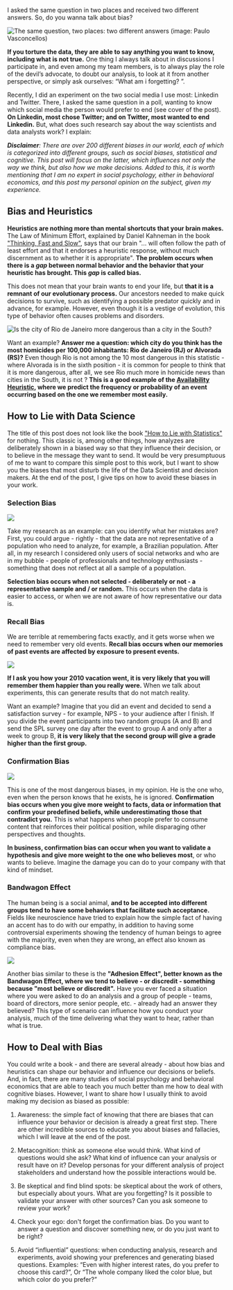 I asked the same question in two places and received two different answers. So, do you wanna talk about bias?

![The same question, two places: two different answers (image: Paulo Vasconcellos)](https://miro.medium.com/max/700/1*GloWrB16Z-LyZfGU6AVX1w.png)

**If you torture the data, they are able to say anything you want to know, including what is not true.** One thing I always talk about in discussions I participate in, and even among my team members, is to always play the role of the devil’s advocate, to doubt our analysis, to look at it from another perspective, or simply ask ourselves: “What am i forgetting? ”.

Recently, I did an experiment on the two social media I use most: Linkedin and Twitter. There, I asked the same question in a poll, wanting to know which social media the person would prefer to end (see cover of the post). **On Linkedin, most chose Twitter; and on Twitter, most wanted to end Linkedin.** But, what does such research say about the way scientists and data analysts work? I explain:

***Disclaimer**: There are over 200 different biases in our world, each of which is categorized into different groups, such as social biases, statistical and cognitive. This post will focus on the latter, which influences not only the way we think, but also how we make decisions. Added to this, it is worth mentioning that I am no expert in social psychology, either in behavioral economics, and this post my personal opinion on the subject, given my experience.*


## Bias and Heuristics

**Heuristics are nothing more than mental shortcuts that your brain makes.** The Law of Minimum Effort, explained by Daniel Kahneman in the book ["Thinking, Fast and Slow"](https://www.amazon.com.br/Thinking-Fast-English-Daniel-Kahneman-ebook/dp/B00555X8OA/ref=asc_df_B00555X8OA/?tag=googleshopp00-20&linkCode=df0&hvadid=379765265654&hvpos=&hvnetw=g&hvrand=2279093752658419772&hvpone=&hvptwo=&hvqmt=&hvdev=c&hvdvcmdl=&hvlocint=&hvlocphy=1031577&hvtargid=pla-813349100305&psc=1), says that our brain "... will often follow the path of least effort and that it endorses a heuristic response, without much discernment as to whether it is appropriate". **The problem occurs when there is a *gap* between normal behavior and the behavior that your heuristic has brought. This *gap* is called bias.**

This does not mean that your brain wants to end your life, but **that it is a remnant of our evolutionary process.** Our ancestors needed to make quick decisions to survive, such as identifying a possible predator quickly and in advance, for example. However, even though it is a vestige of evolution, this type of behavior often causes problems and disorders.

![Is the city of Rio de Janeiro more dangerous than a city in the South?](https://miro.medium.com/max/694/0*n86Tu360xynJxEWt.jpg)

Want an example? **Answer me a question: which city do you think has the most homicides per 100,000 inhabitants: Rio de Janeiro (RJ) or Alvorada (RS)?** Even though Rio is not among the 10 most dangerous in this statistic - where Alvorada is in the sixth position - it is common for people to think that it is more dangerous, after all, we see Rio much more in homicide news than cities in the South, it is not ? **This is a good example of the [Availability Heuristic](https://en.wikipedia.org/wiki/Availability_heuristic), where we predict the frequency or probability of an event occurring based on the one we remember most easily.**

## How to Lie with Data Science

The title of this post does not look like the book ["How to Lie with Statistics"](https://www.amazon.com/How-Lie-Statistics-Darrell-Huff/dp/0393310728) for nothing. This classic is, among other things, how analyzes are deliberately shown in a biased way so that they influence their decision, or to believe in the message they want to send. It would be very presumptuous of me to want to compare this simple post to this work, but I want to show you the biases that most disturb the life of the Data Scientist and decision makers. At the end of the post, I give tips on how to avoid these biases in your work.

### Selection Bias

![](https://miro.medium.com/max/700/1*nz1IuFb3wrY0iLrsKkdppw.png)

Take my research as an example: can you identify what her mistakes are? First, you could argue - rightly - that the data are not representative of a population who need to analyze, for example, a Brazilian population. After all, in my research I considered only users of social networks and who are in my bubble - people of professionals and technology enthusiasts - something that does not reflect at all a sample of a population.

**Selection bias occurs when not selected - deliberately or not - a representative sample and / or random.** This occurs when the data is easier to access, or when we are not aware of how representative our data is.

### Recall Bias

We are terrible at remembering facts exactly, and it gets worse when we need to remember very old events. **Recall bias occurs when our memories of past events are affected by exposure to present events.**

![](https://miro.medium.com/max/498/0*rIT_YQF5Mq657PRr)

**If I ask you how your 2010 vacation went, it is very likely that you will remember them happier than you really were.** When we talk about experiments, this can generate results that do not match reality.

Want an example? Imagine that you did an event and decided to send a satisfaction survey - for example, NPS - to your audience after I finish. If you divide the event participants into two random groups (A and B) and send the SPL survey one day after the event to group A and only after a week to group B, **it is very likely that the second group will give a grade higher than the first group.**

### Confirmation Bias

![](https://miro.medium.com/max/700/0*1aSvnSM4dxJpwCAN.jpg)

This is one of the most dangerous biases, in my opinion. He is the one who, even when the person knows that he exists, he is ignored. **Confirmation bias occurs when you give more weight to facts, data or information that confirm your predefined beliefs, while underestimating those that contradict you.** This is what happens when people prefer to consume content that reinforces their political position, while disparaging other perspectives and thoughts.

**In business, confirmation bias can occur when you want to validate a hypothesis and give more weight to the one who believes most**, or who wants to believe. Imagine the damage you can do to your company with that kind of mindset.

### Bandwagon Effect

The human being is a social animal, **and to be accepted into different groups tend to have some behaviors that facilitate such acceptance.** Fields like neuroscience have tried to explain how the simple fact of having an accent has to do with our empathy, in addition to having some controversial experiments showing the tendency of human beings to agree with the majority, even when they are wrong, an effect also known as compliance bias.

![](https://miro.medium.com/max/600/0*D0bIpWTuBHcAHAbw.jpg)

Another bias similar to these is the **"Adhesion Effect", better known as the Bandwagon Effect, where we tend to believe - or discredit - something because "most believe or discredit".** Have you ever faced a situation where you were asked to do an analysis and a group of people - teams, board of directors, more senior people, etc. - already had an answer they believed? This type of scenario can influence how you conduct your analysis, much of the time delivering what they want to hear, rather than what is true.

## How to Deal with Bias

You could write a book - and there are several already - about how bias and heuristics can shape our behavior and influence our decisions or beliefs. And, in fact, there are many studies of social psychology and behavioral economics that are able to teach you much better than me how to deal with cognitive biases.
However, I want to share how I usually think to avoid making my decision as biased as possible:

  1. Awareness: the simple fact of knowing that there are biases that can influence your behavior or decision is already a great first step. There are other incredible sources to educate you about biases and fallacies, which I will leave at the end of the post.

  2. Metacognition: think as someone else would think. What kind of questions would she ask? What kind of influence can your analysis or result have on it? Develop personas for your different analysis of project stakeholders and understand how the possible interactions would be.

  3. Be skeptical and find blind spots: be skeptical about the work of others, but especially about yours. What are you forgetting? Is it possible to validate your answer with other sources? Can you ask someone to review your work?
    
  4. Check your ego: don't forget the confirmation bias. Do you want to answer a question and discover something new, or do you just want to be right?

  5. Avoid “influential” questions: when conducting analysis, research and experiments, avoid showing your preferences and generating biased questions. Examples: “Even with higher interest rates, do you prefer to choose this card?”, Or “The whole company liked the color blue, but which color do you prefer?”
